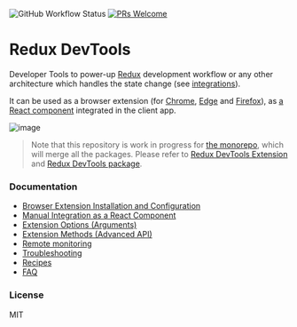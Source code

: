 ![GitHub Workflow Status](https://img.shields.io/github/workflow/status/reduxjs/redux-devtools/CI) [![PRs Welcome](https://img.shields.io/badge/PRs-welcome-brightgreen.svg?style=round-square)](https://github.com/reduxjs/redux-devtools/pulls)

# Redux DevTools

Developer Tools to power-up [Redux](https://github.com/reactjs/redux) development workflow or any other architecture which handles the state change (see [integrations](https://github.com/zalmoxisus/redux-devtools-extension/blob/master/docs/Integrations.md)).

It can be used as a browser extension (for [Chrome](https://chrome.google.com/webstore/detail/redux-devtools/lmhkpmbekcpmknklioeibfkpmmfibljd), [Edge](https://microsoftedge.microsoft.com/addons/detail/redux-devtools/nnkgneoiohoecpdiaponcejilbhhikei) and [Firefox](https://addons.mozilla.org/en-US/firefox/addon/reduxdevtools/)), as [a React component](https://github.com/reduxjs/redux-devtools/tree/master/packages/redux-devtools) integrated in the client app.

![image](https://user-images.githubusercontent.com/7957859/48663602-3aac4900-ea9b-11e8-921f-97059cbb599c.png)

> Note that this repository is work in progress for [the monorepo](https://github.com/reduxjs/redux-devtools/issues/412), which will merge all the packages. Please refer to [Redux DevTools Extension](https://github.com/zalmoxisus/redux-devtools-extension) and [Redux DevTools package](https://github.com/reduxjs/redux-devtools/tree/master/packages/redux-devtools).

### Documentation

- [Browser Extension Installation and Configuration](https://github.com/zalmoxisus/redux-devtools-extension#installation)
- [Manual Integration as a React Component](./docs/Walkthrough.md#manual-integration)
- [Extension Options (Arguments)](https://github.com/zalmoxisus/redux-devtools-extension/tree/master/docs/API/Arguments.md)
- [Extension Methods (Advanced API)](https://github.com/zalmoxisus/redux-devtools-extension/tree/master/docs/API/Methods.md)
- [Remote monitoring](./docs/Integrations/Remote.md)
- [Troubleshooting](https://github.com/zalmoxisus/redux-devtools-extension/tree/master/docs/Troubleshooting.md)
- [Recipes](https://github.com/zalmoxisus/redux-devtools-extension/tree/master/docs/Recipes.md)
- [FAQ](https://github.com/zalmoxisus/redux-devtools-extension/tree/master/docs/FAQ.md)

### License

MIT

